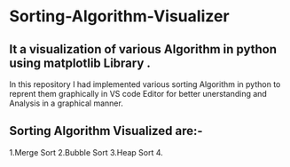 # Sorting-Algorithm-Visualizer
## It a visualization of various Algorithm in python using matplotlib Library .
In this repository I had implemented various sorting Algorithm  in python to reprent them graphically in VS code Editor for better unerstanding and Analysis in a graphical manner.

## Sorting Algorithm Visualized are:-
1.Merge Sort
2.Bubble Sort
3.Heap Sort
4.
